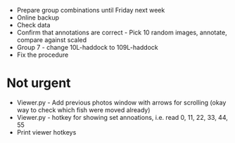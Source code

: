 * Prepare group combinations until Friday next week
* Online backup
* Check data 
* Confirm that annotations are correct - Pick 10 random images, annotate, compare against scaled
* Group 7 - change 10L-haddock to 109L-haddock
* Fix the procedure 

# Not urgent
* Viewer.py - Add previous photos window with arrows for scrolling (okay way to check which fish were moved already) 
* Viewer.py - hotkey for showing set annoations, i.e. read 0, 11, 22, 33, 44, 55 
* Print viewer hotkeys 
